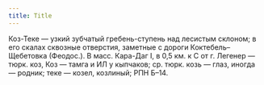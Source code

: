 ```yaml
---
title: Title
---
```


Коз-Теке — узкий зубчатый гребень-ступень над лесистым склоном; в его скалах
сквозные отверстия, заметные с дороги Коктебель–Щебетовка (Феодос.). В масс.
Кара-Даг I, в 0,5 км. к С от г. Легенер — тюрк. коз, Коз — тамга и ИЛ у
кыпчаков; ср. тюрк. козь — глаз, иногда — родник; теке — козел, козлиный; РПН
Б–14.
